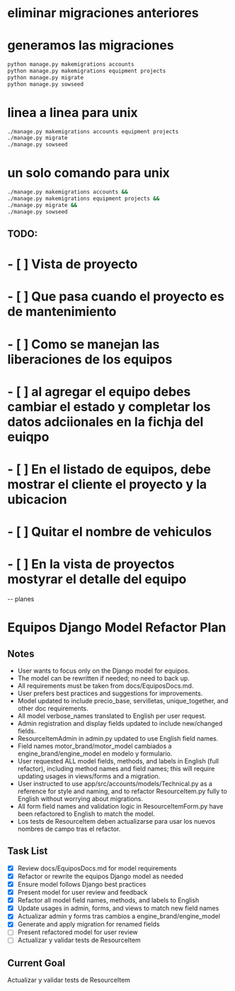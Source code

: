 # eliminar migraciones anteriores

# generamos las migraciones
```bash
python manage.py makemigrations accounts
python manage.py makemigrations equipment projects
python manage.py migrate
python manage.py sowseed
```


# linea a linea para unix
```bash
./manage.py makemigrations accounts equipment projects
./manage.py migrate
./manage.py sowseed
```



# un solo comando para unix
```bash
./manage.py makemigrations accounts &&
./manage.py makemigrations equipment projects &&
./manage.py migrate &&
./manage.py sowseed 
```

## TODO:
# - [ ] Vista de proyecto
# - [ ] Que pasa cuando el proyecto es de mantenimiento
# - [ ] Como se manejan las liberaciones de los equipos
# - [ ] al agregar el equipo debes cambiar el estado y completar los datos adciionales en la fichja del euiqpo
# - [ ] En el listado de equipos, debe mostrar el cliente el proyecto y la ubicacion
# - [ ] Quitar el nombre de vehiculos
# - [ ] En la vista de proyectos mostyrar el detalle del equipo 


-- planes

# Equipos Django Model Refactor Plan

## Notes
- User wants to focus only on the Django model for equipos.
- The model can be rewritten if needed; no need to back up.
- All requirements must be taken from docs/EquiposDocs.md.
- User prefers best practices and suggestions for improvements.
- Model updated to include precio_base, servilletas, unique_together, and other doc requirements.
- All model verbose_names translated to English per user request.
- Admin registration and display fields updated to include new/changed fields.
- ResourceItemAdmin in admin.py updated to use English field names.
- Field names motor_brand/motor_model cambiados a engine_brand/engine_model en modelo y formulario.
- User requested ALL model fields, methods, and labels in English (full refactor), including method names and field names; this will require updating usages in views/forms and a migration.
- User instructed to use app/src/accounts/models/Technical.py as a reference for style and naming, and to refactor ResourceItem.py fully to English without worrying about migrations.
- All form field names and validation logic in ResourceItemForm.py have been refactored to English to match the model.
- Los tests de ResourceItem deben actualizarse para usar los nuevos nombres de campo tras el refactor.

## Task List
- [x] Review docs/EquiposDocs.md for model requirements
- [x] Refactor or rewrite the equipos Django model as needed
- [x] Ensure model follows Django best practices
- [x] Present model for user review and feedback
- [x] Refactor all model field names, methods, and labels to English
- [x] Update usages in admin, forms, and views to match new field names
- [x] Actualizar admin y forms tras cambios a engine_brand/engine_model
- [x] Generate and apply migration for renamed fields
- [ ] Present refactored model for user review
- [ ] Actualizar y validar tests de ResourceItem

## Current Goal
Actualizar y validar tests de ResourceItem

